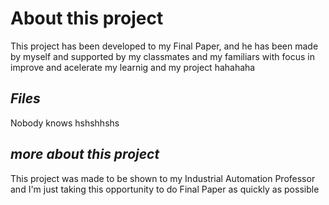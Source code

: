 # About this project
This project has been developed to my Final Paper, and he has been made by myself and supported by my classmates and my familiars with focus in improve and acelerate my learnig and my project hahahaha


## *Files*

Nobody knows hshshhshs

    

## *more about this project*
This project was made to be shown to my Industrial Automation Professor and I'm just taking this opportunity to do Final Paper as quickly as possible
